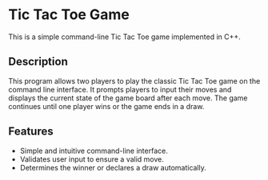 # Tic Tac Toe Game

This is a simple command-line Tic Tac Toe game implemented in C++.

## Description

This program allows two players to play the classic Tic Tac Toe game on the command line interface. 
It prompts players to input their moves and displays the current state of the game board after each move.
The game continues until one player wins or the game ends in a draw.

## Features

- Simple and intuitive command-line interface.
- Validates user input to ensure a valid move.
- Determines the winner or declares a draw automatically.
